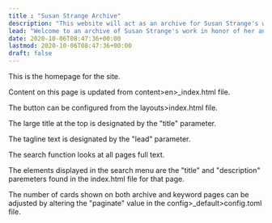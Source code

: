 ```yaml
---
title : "Susan Strange Archive"
description: "This website will act as an archive for Susan Strange's work."
lead: "Welcome to an archive of Susan Strange's work in honor of her anniversary."
date: 2020-10-06T08:47:36+00:00
lastmod: 2020-10-06T08:47:36+00:00
draft: false
---
```


This is the homepage for the site.  

Content on this page is updated from content>en>_index.html file.

The button can be configured from the layouts>index.html file.

The large title at the top is designated by the "title" parameter.

The tagline text is designated by the "lead" parameter.

The search function looks at all pages full text.  

The elements displayed in the search menu are the "title" and "description" paremeters found in the index.html file for that page.

The number of cards shown on both archive and keyword pages can be adjusted by altering the "paginate" value in the config>_default>config.toml file.